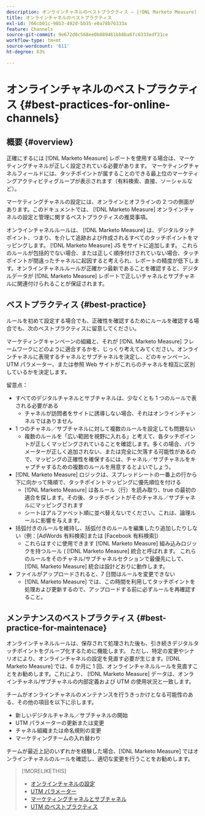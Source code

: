 ```yaml
---
description: オンラインチャネルのベストプラクティス — [!DNL Marketo Measure]
title: オンラインチャネルのベストプラクティス
exl-id: 766cb01c-98b3-492d-bb35-e0a78b76333a
feature: Channels
source-git-commit: 9e672d0c568ee0b889461bb8ba6fc6333edf31ce
workflow-type: tm+mt
source-wordcount: '611'
ht-degree: 63%

---
```


# オンラインチャネルのベストプラクティス {#best-practices-for-online-channels}

## 概要 {#overview}

正確にするには [!DNL Marketo Measure] レポートを使用する場合は、マーケティングチャネルが正しく設定されている必要があります。 マーケティングチャネルフィールドには、タッチポイントが属することのできる最上位のマーケティングアクティビティグループが表示されます（有料検索、直接、ソーシャルなど）。

マーケティングチャネルの設定には、オンラインとオフラインの 2 つの側面があります。このドキュメントでは、 [!DNL Marketo Measure] オンラインチャネルの設定と管理に関するベストプラクティスの推奨事項。

オンラインチャネルルールは、 [!DNL Marketo Measure] は、デジタルタッチポイント、つまり、を介して追跡および作成されるすべてのタッチポイントをマッピングします。 [!DNL Marketo Measure] JS をサイトに追加します。 これらのルールが包括的でない場合、または正しく順序付けされていない場合、タッチポイントが間違ったチャネルに起因すると考えられ、レポートの精度が低下します。オンラインチャネルルールが正確かつ最新であることを確認すると、デジタルデータが [!DNL Marketo Measure] レポートで正しいチャネルとサブチャネルに関連付けられることが保証されます。

## ベストプラクティス {#best-practice}

ルールを初めて設定する場合でも、正確性を確認するためにルールを確認する場合でも、次のベストプラクティスに留意してください。

マーケティングキャンペーンの組織と、それが [!DNL Marketo Measure] フレームワークにどのように適合するかを、じっくり考えてみてください。オンラインチャネルに表現するチャネルとサブチャネルを決定し、どのキャンペーン、UTM パラメーター、または参照 Web サイトがこれらのチャネルを相互に区別しているかを決定します。

留意点：

* すべてのデジタルチャネルとサブチャネルは、少なくとも 1 つのルールで表される必要がある
   * チャネルが訪問者をサイトに誘導しない場合、それはオンラインチャンネルではありません
* 1 つのチャネル／サブチャネルに対して複数のルールを設定しても問題ない
   * 複数のルールを「広い範囲を視野に入れる」と考えて、各タッチポイントが正しくマッピングされていることを確認します。多くの場合、パラメーターが正しく追加されない、または完全に欠落する可能性があるので、マッピングの正確性を確保するには、チャネル／サブチャネルをキャプチャするための複数のルールを用意するとよいでしょう。
* [!DNL Marketo Measure] ロジックは、スプレッドシートの一番上の行から下に向かって降順で、タッチポイントマッピングに優先順位を付ける
   * [!DNL Marketo Measure] は各ルール（行）を読み取り、true の最初の適合を探します。その後、タッチポイントがそのチャネル／サブチャネルにマッピングされます
   * シートはアルファベット順に並べ替えないでください。これは、論理ルールに影響を与えます。
* 括弧付きのルールを維持し、括弧付きのルールを編集したり追加したりしない（例：[AdWords 有料検索]または [Facebook 有料検索]）
   * これらはすぐに使用できます [!DNL Marketo Measure] 組み込みロジックを持つルール ( [!DNL Marketo Measure] 統合と呼ばれます。 これらのルールをそのチャネル/サブチャネルセクションで最優先にして、 [!DNL Marketo Measure] 統合は設計どおりに動作します。
* ファイルがアップロードされると、7 日間はルールを変更できない
   * [!DNL Marketo Measure] では、この時間を利用してタッチポイントを処理および更新するので、アップロードする前に必ずルールを再確認すること。

## メンテナンスのベストプラクティス {#best-practice-for-maintenace}

オンラインチャネルルールは、保存されて処理された後も、引き続きデジタルタッチポイントをグループ化するために機能します。 ただし、特定の変更やシナリオにより、オンラインチャネルの設定を見直す必要が生じます。[!DNL Marketo Measure] では、6 か月に 1 回、オンラインチャネルルールを見直すことをお勧めします。これにより、 [!DNL Marketo Measure] データは、オンラインチャネル/サブチャネルの内部定義および UTM の使用状況と一致します。

チームがオンラインチャネルのメンテナンスを行うきっかけとなる可能性のある、その他の項目を以下に示します。

* 新しいデジタルチャネル／サブチャネルの開始
* UTM パラメーターの更新または変更
* チャネル組織または命名規則の変更
* マーケティングチームの入れ替わり

チームが最近上記のいずれかを経験した場合、[!DNL Marketo Measure] ではオンラインチャネルのルールを確認し、適切な変更を行うことをお勧めします。

>[!MORELIKETHIS]
>
>* [オンラインチャネルの設定](/help/channel-tracking-and-setup/online-channels/online-custom-channel-setup.md)
>* [UTM パラメーター](/help/channel-tracking-and-setup/online-channels/utm-parameters.md)
>* [マーケティングチャネルとサブチャネル](/help/channel-tracking-and-setup/online-channels/marketing-channels-and-subchannels.md)
>* [UTM のベストプラクティス](/help/channel-tracking-and-setup/online-channels/best-practices-for-setting-up-utm-parameters.md)
